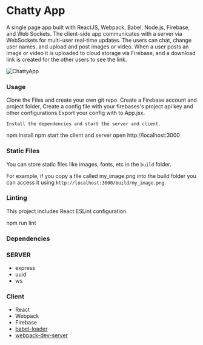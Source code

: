 Chatty App
=====================

A single page app built with ReactJS, Webpack, Babel, Node.js, Firebase, and Web Sockets. The client-side app communicates with a server via WebSockets for multi-user real-time updates. The users can chat, change user names, and upload and post images or video. When a user posts an image or video it is uploaded to cloud storage via Firebase, and a download link is created for the other users to see the link. 

![ChattyApp](/ChattyApp.gif?raw=true)

### Usage

Clone the Files and create your own git repo.
Create a Firebase account and project folder,
Create a config file with your firebases's project api key and other configurations
Export your config with to App.jsx.

```
Install the dependencies and start the server and client.
```
npm install
npm start the client and server
open http://localhost:3000


### Static Files

You can store static files like images, fonts, etc in the `build` folder.

For example, if you copy a file called my_image.png into the build folder you can access it using `http://localhost:3000/build/my_image.png`.

### Linting

This project includes React ESLint configuration.


npm run lint


### Dependencies
### SERVER 
* express
* uuid
* ws
### Client
* React
* Webpack
* Firebase
* [babel-loader](https://github.com/babel/babel-loader)
* [webpack-dev-server](https://github.com/webpack/webpack-dev-server)